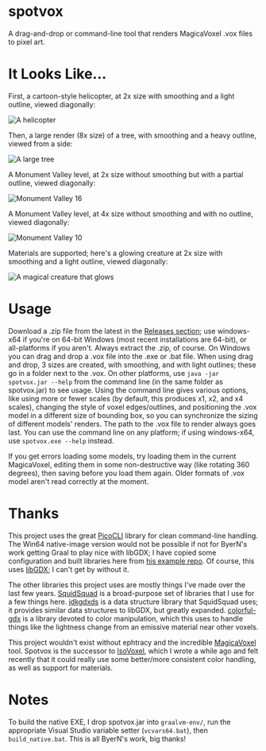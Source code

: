 # spotvox
A drag-and-drop or command-line tool that renders MagicaVoxel .vox files to pixel art.

# It Looks Like...

First, a cartoon-style helicopter, at 2x size with smoothing and a light outline, viewed diagonally:

![A helicopter](https://i.imgur.com/nx0MSVP.png)

Then, a large render (8x size) of a tree, with smoothing and a heavy outline, viewed from a side:

![A large tree](https://i.imgur.com/w6b9yj7.png)

A Monument Valley level, at 2x size without smoothing but with a partial outline, viewed diagonally:

![Monument Valley 16](https://i.imgur.com/Dp2WQYx.png)

A Monument Valley level, at 4x size without smoothing and with no outline, viewed diagonally:

![Monument Valley 10](https://i.imgur.com/NuYktKL.png)

Materials are supported; here's a glowing creature at 2x size with smoothing and a light outline, viewed diagonally:

![A magical creature that glows](https://i.imgur.com/v3334jW.png)

# Usage
Download a .zip file from the latest in the [Releases section](https://github.com/tommyettinger/spotvox/releases);
use windows-x64 if you're on 64-bit Windows (most recent installations are 64-bit), or all-platforms if you aren't.
Always extract the .zip, of course. On Windows you can drag and drop a .vox file into the .exe or .bat file. When using
drag and drop, 3 sizes are created, with smoothing, and with light outlines; these go in a folder next to the .vox. On
other platforms, use `java -jar spotvox.jar --help` from the command line (in the same folder as spotvox.jar) to see
usage. Using the command line gives various options, like using more or fewer scales (by default, this produces
x1, x2, and x4 scales), changing the style of voxel edges/outlines, and positioning the .vox model in a different size
of bounding box, so you can synchronize the sizing of different models' renders. The path to the .vox file to render
always goes last. You can use the command line on any platform; if using windows-x64, use `spotvox.exe --help` instead.

If you get errors loading some models, try loading them in the current MagicaVoxel, editing them in some non-destructive
way (like rotating 360 degrees), then saving before you load them again. Older formats of .vox model aren't read
correctly at the moment.

# Thanks
This project uses the great [PicoCLI](https://picocli.info/) library for clean command-line handling.
The Win64 native-image version would not be possible if not for ByerN's work
getting Graal to play nice with libGDX; I have copied some configuration
and built libraries here from [his example repo](https://github.com/ByerN/libgdx-graalvm-example).
Of course, this uses [libGDX](https://libgdx.com/); I can't get by without it.

The other libraries this project uses are mostly things I've made over the last few years.
[SquidSquad](https://github.com/yellowstonegames/SquidSquad) is a broad-purpose set of libraries that I
use for a few things here. [jdkgdxds](https://github.com/tommyettinger/jdkgdxds) is a data structure
library that SquidSquad uses; it provides similar data structures to libGDX, but greatly expanded.
[colorful-gdx](https://github.com/tommyettinger/colorful-gdx) is a library devoted to color manipulation,
which this uses to handle things like the lightness change from an emissive material near other voxels.

This project wouldn't exist without ephtracy and the incredible [MagicaVoxel](https://ephtracy.github.io/) tool.
Spotvox is the successor to [IsoVoxel](https://github.com/tommyettinger/IsoVoxel), which I wrote a while ago and felt
recently that it could really use some better/more consistent color handling, as well as support for materials.

# Notes
To build the native EXE, I drop spotvox.jar into `graalvm-env/`, run the appropriate Visual
Studio variable setter (`vcvars64.bat`), then `build_native.bat`. This is all ByerN's work, big thanks!